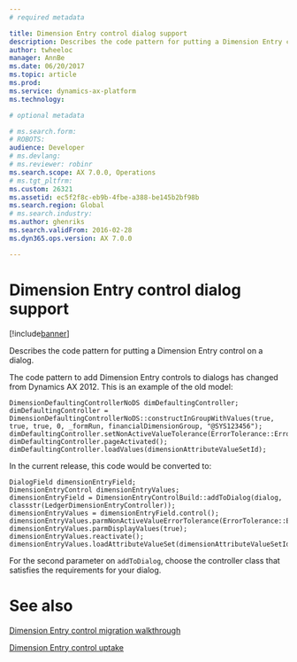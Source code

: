 ```yaml
---
# required metadata

title: Dimension Entry control dialog support
description: Describes the code pattern for putting a Dimension Entry control on a dialog.
author: twheeloc
manager: AnnBe
ms.date: 06/20/2017
ms.topic: article
ms.prod: 
ms.service: dynamics-ax-platform
ms.technology: 

# optional metadata

# ms.search.form: 
# ROBOTS: 
audience: Developer
# ms.devlang: 
# ms.reviewer: robinr
ms.search.scope: AX 7.0.0, Operations
# ms.tgt_pltfrm: 
ms.custom: 26321
ms.assetid: ec5f2f8c-eb9b-4fbe-a388-be145b2bf98b
ms.search.region: Global
# ms.search.industry: 
ms.author: ghenriks
ms.search.validFrom: 2016-02-28
ms.dyn365.ops.version: AX 7.0.0

---
```


# Dimension Entry control dialog support

[!include[banner](../includes/banner.md)]


Describes the code pattern for putting a Dimension Entry control on a dialog.

The code pattern to add Dimension Entry controls to dialogs has changed from Dynamics AX 2012. This is an example of the old model:

    DimensionDefaultingControllerNoDS dimDefaultingController;
    dimDefaultingController = DimensionDefaultingControllerNoDS::constructInGroupWithValues(true, true, true, 0, _formRun, financialDimensionGroup, "@SYS123456");
    dimDefaultingController.setNonActiveValueTolerance(ErrorTolerance::Error);
    dimDefaultingController.pageActivated();
    dimDefaultingController.loadValues(dimensionAttributeValueSetId);

In the current release, this code would be converted to:

    DialogField dimensionEntryField;
    DimensionEntryControl dimensionEntryValues;
    dimensionEntryField = DimensionEntryControlBuild::addToDialog(dialog, classstr(LedgerDimensionEntryController));
    dimensionEntryValues = dimensionEntryField.control();
    dimensionEntryValues.parmNonActiveValueErrorTolerance(ErrorTolerance::Error);
    dimensionEntryValues.parmDisplayValues(true);
    dimensionEntryValues.reactivate();
    dimensionEntryValues.loadAttributeValueSet(dimensionAttributeValueSetId);

For the second parameter on `addToDialog`, choose the controller class that satisfies the requirements for your dialog.

# See also

[Dimension Entry control migration walkthrough](dimension-entry-control-migration.md)

[Dimension Entry control uptake](dimension-entry-control-uptake.md)




